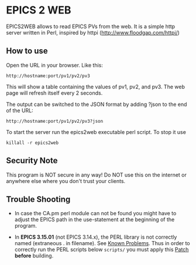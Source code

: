 EPICS 2 WEB
===========

EPICS2WEB allows to read EPICS PVs from the web.
It is a simple http server written in Perl, inspired by httpi (http://www.floodgap.com/httpi/)

How to use
----------
Open the URL in your browser. Like this:

	http://hostname:port/pv1/pv2/pv3

This will show a table containing the values of pv1, pv2, and pv3.
The web page will refresh itself every 2 seconds.

The output can be switched to the JSON format by adding ?json to the end of the URL:

	http://hostname:port/pv1/pv2/pv3?json

To start the server run the epics2web executable perl script.
To stop it use

	killall -r epics2web

Security Note
-------------
This program is NOT secure in any way!
Do NOT use this on the internet or anywhere else where you
don't trust your clients.

Trouble Shooting
----------------
 * In case the CA.pm perl module can not be found you might have to adjust the
   EPICS path in the use-statement at the beginning of the program.

 * In **EPICS 3.15.01** (not EPICS 3.14.x), the PERL library is not
   correctly named (extraneous . in filename). See
   [Known Problems](http://www.aps.anl.gov/epics/base/R3-15/0-docs/KnownProblems.html).
   Thus in order to correctly run the PERL scripts below `scripts/`
   you must apply this
   [Patch](http://www.aps.anl.gov/epics/base/R3-15/0-docs/CONFIG-Unix.patch)
   **before** building.
